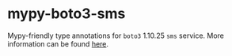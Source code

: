 # mypy-boto3-sms

Mypy-friendly type annotations for `boto3` 1.10.25 `sms` service.
More information can be found [here](https://github.com/vemel/mypy_boto3).